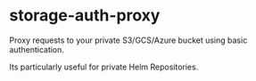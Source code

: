 # storage-auth-proxy

Proxy requests to your private S3/GCS/Azure bucket using basic authentication.

Its particularly useful for private Helm Repositories.
